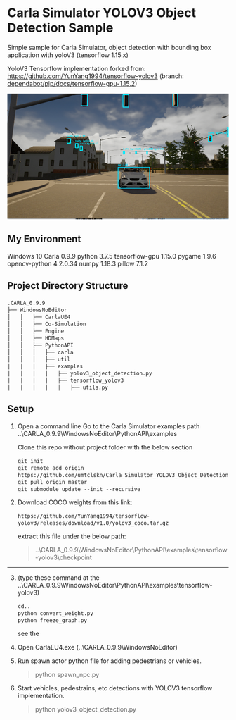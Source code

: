 # Carla Simulator YOLOV3 Object Detection Sample

Simple sample for Carla Simulator, object detection with bounding box application with 
yoloV3 (tensorflow 1.15.x)

YoloV3 Tensorflow implementation forked from:
 https://github.com/YunYang1994/tensorflow-yolov3 (branch: [dependabot/pip/docs/tensorflow-gpu-1.15.2](https://github.com/YunYang1994/tensorflow-yolov3/tree/dependabot/pip/docs/tensorflow-gpu-1.15.2))


![Image of Yaktocat]( ./carla_yolov3.png)

## My Environment
Windows 10
Carla 0.9.9
python 3.7.5
tensorflow-gpu 1.15.0
pygame 1.9.6
opencv-python 4.2.0.34
numpy 1.18.3
pillow 7.1.2


## Project  Directory Structure
```
.CARLA_0.9.9            
├── WindowsNoEditor
│   │   ├── CarlaUE4
│   │   ├── Co-Simulation
│   │   ├── Engine
│   │   ├── HDMaps
│   │   ├── PythonAPI
│   │   │   ├── carla
│   │   │   ├── util
│   │   │   ├── examples
│   │   │   │ 	├── yolov3_object_detection.py
│   │   │   │ 	├── tensorflow_yolov3     
│   │   │   │ 	│   ├── utils.py            
```

## Setup

1) Open a command line 
Go to the Carla Simulator examples path ..\CARLA_0.9.9\WindowsNoEditor\PythonAPI\examples

	Clone this repo without project folder with the below section

	```
	git init
	git remote add origin https://github.com/umtclskn/Carla_Simulator_YOLOV3_Object_Detection.git
	git pull origin master
	git submodule update --init --recursive
	```

2. Download COCO weights from this link:
	```
	https://github.com/YunYang1994/tensorflow-yolov3/releases/download/v1.0/yolov3_coco.tar.gz
	```
	extract this file under the below path:

	> ..\CARLA_0.9.9\WindowsNoEditor\PythonAPI\examples\tensorflow-yolov3\checkpoint

---
3. (type these command at the  ..\CARLA_0.9.9\WindowsNoEditor\PythonAPI\examples\tensorflow-yolov3)
	```
	cd..
	python convert_weight.py
	python freeze_graph.py
	```
	see the 
4. Open CarlaEU4.exe    (..\CARLA_0.9.9\WindowsNoEditor)

5.  Run spawn actor  python file for  adding pedestrians or vehicles.
	> python spawn_npc.py


6.  Start  vehicles, pedestrains, etc detections with YOLOV3 tensorflow implementation.	
	> python yolov3_object_detection.py
	
	
	



